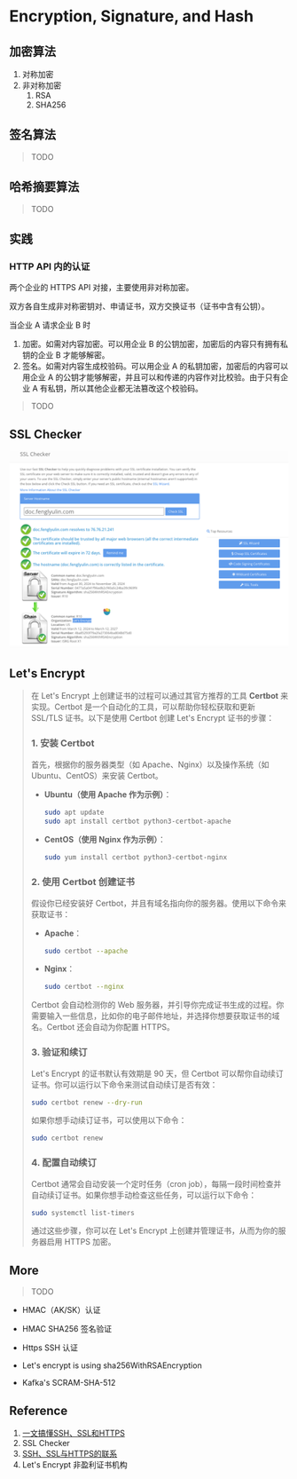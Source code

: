 

# Encryption, Signature, and Hash

## 加密算法

1. 对称加密
2. 非对称加密
   1. RSA
   1. SHA256

## 签名算法

> TODO

## 哈希摘要算法

>  TODO

## 实践

### HTTP API 内的认证

两个企业的 HTTPS API 对接，主要使用非对称加密。

双方各自生成非对称密钥对、申请证书，双方交换证书（证书中含有公钥）。

当企业 A 请求企业 B 时

1. 加密。如需对内容加密。可以用企业 B 的公钥加密，加密后的内容只有拥有私钥的企业 B 才能够解密。
2. 签名。如需对内容生成校验码。可以用企业 A 的私钥加密，加密后的内容可以用企业 A 的公钥才能够解密，并且可以和传递的内容作对比校验。由于只有企业 A 有私钥，所以其他企业都无法篡改这个校验码。

> TODO

## SSL Checker

![image-20240917145403909](20240912-encryption.assets/image-20240917145403909.png)

## Let's Encrypt

>   在 Let's Encrypt 上创建证书的过程可以通过其官方推荐的工具 **Certbot** 来实现。Certbot 是一个自动化的工具，可以帮助你轻松获取和更新 SSL/TLS 证书。以下是使用 Certbot 创建 Let's Encrypt 证书的步骤：
>
>   ### 1. 安装 Certbot
>   首先，根据你的服务器类型（如 Apache、Nginx）以及操作系统（如 Ubuntu、CentOS）来安装 Certbot。
>
>   - **Ubuntu（使用 Apache 作为示例）**：
>     ```bash
>     sudo apt update
>     sudo apt install certbot python3-certbot-apache
>     ```
>
>   - **CentOS（使用 Nginx 作为示例）**：
>     ```bash
>     sudo yum install certbot python3-certbot-nginx
>     ```
>
>   ### 2. 使用 Certbot 创建证书
>   假设你已经安装好 Certbot，并且有域名指向你的服务器。使用以下命令来获取证书：
>
>   - **Apache**：
>     ```bash
>     sudo certbot --apache
>     ```
>
>   - **Nginx**：
>     ```bash
>     sudo certbot --nginx
>     ```
>
>   Certbot 会自动检测你的 Web 服务器，并引导你完成证书生成的过程。你需要输入一些信息，比如你的电子邮件地址，并选择你想要获取证书的域名。Certbot 还会自动为你配置 HTTPS。
>
>   ### 3. 验证和续订
>   Let's Encrypt 的证书默认有效期是 90 天，但 Certbot 可以帮你自动续订证书。你可以运行以下命令来测试自动续订是否有效：
>
>   ```bash
>   sudo certbot renew --dry-run
>   ```
>
>   如果你想手动续订证书，可以使用以下命令：
>
>   ```bash
>   sudo certbot renew
>   ```
>
>   ### 4. 配置自动续订
>   Certbot 通常会自动安装一个定时任务（cron job），每隔一段时间检查并自动续订证书。如果你想手动检查这些任务，可以运行以下命令：
>
>   ```bash
>   sudo systemctl list-timers
>   ```
>
>   通过这些步骤，你可以在 Let's Encrypt 上创建并管理证书，从而为你的服务器启用 HTTPS 加密。

## More

> TODO

- HMAC（AK/SK）认证

- HMAC SHA256 签名验证

- Https SSH 认证

- Let's encrypt is using sha256WithRSAEncryption

- Kafka's SCRAM-SHA-512

## Reference

1.   [一文搞懂SSH、SSL和HTTPS](https://juejin.cn/post/6998422276311908360)
2.   SSL Checker
3.   [SSH、SSL与HTTPS的联系](https://www.cnblogs.com/xdyixia/p/12201982.html)
4.   Let's Encrypt 非盈利证书机构
